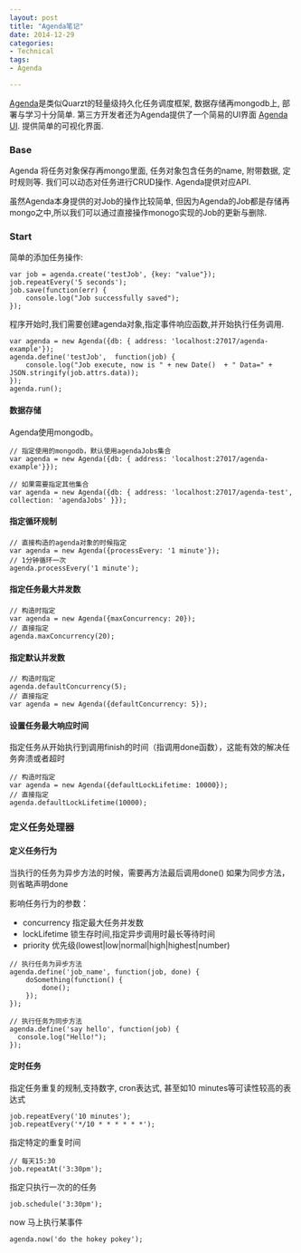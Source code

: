 ```yaml
---
layout: post
title: "Agenda笔记"
date: 2014-12-29
categories:
- Technical
tags:
- Agenda

---
```


[Agenda][1]是类似Quarzt的轻量级持久化任务调度框架, 数据存储再mongodb上, 部署与学习十分简单.
第三方开发者还为Agenda提供了一个简易的UI界面 [Agenda UI][2]. 提供简单的可视化界面.

<!-- more -->

### Base
Agenda 将任务对象保存再mongo里面, 任务对象包含任务的name, 附带数据, 定时规则等.
我们可以动态对任务进行CRUD操作. Agenda提供对应API.

虽然Agenda本身提供的对Job的操作比较简单, 但因为Agenda的Job都是存储再mongo之中,所以我们可以通过直接操作monogo实现的Job的更新与删除.

### Start
简单的添加任务操作:
```
var job = agenda.create('testJob', {key: "value"});
job.repeatEvery('5 seconds');
job.save(function(err) {
    console.log("Job successfully saved");
});
```
程序开始时,我们需要创建agenda对象,指定事件响应函数,并开始执行任务调用.

```
var agenda = new Agenda({db: { address: 'localhost:27017/agenda-example'});
agenda.define('testJob',  function(job) {
    console.log("Job execute, now is " + new Date()  + " Data=" + JSON.stringify(job.attrs.data));
});
agenda.run();
```


#### 数据存储
Agenda使用mongodb。

```
// 指定使用的mongodb，默认使用agendaJobs集合
var agenda = new Agenda({db: { address: 'localhost:27017/agenda-example'}});

// 如果需要指定其他集合
var agenda = new Agenda({db: { address: 'localhost:27017/agenda-test', collection: 'agendaJobs' }});
```

#### 指定循环规制

```
// 直接构造的agenda对象的时候指定
var agenda = new Agenda({processEvery: '1 minute'});
// 1分钟循环一次
agenda.processEvery('1 minute');

```

#### 指定任务最大并发数

```
// 构造时指定
var agenda = new Agenda({maxConcurrency: 20});
// 直接指定
agenda.maxConcurrency(20);
```

#### 指定默认并发数

```
// 构造时指定
agenda.defaultConcurrency(5);
// 直接指定
var agenda = new Agenda({defaultConcurrency: 5});
```

#### 设置任务最大响应时间
指定任务从开始执行到调用finish的时间（指调用done函数），这能有效的解决任务奔溃或者超时


```
// 构造时指定
var agenda = new Agenda({defaultLockLifetime: 10000});
// 直接指定
agenda.defaultLockLifetime(10000);
```


### 定义任务处理器

#### 定义任务行为
当执行的任务为异步方法的时候，需要再方法最后调用done()
如果为同步方法，则省略声明done

影响任务行为的参数：

* concurrency 指定最大任务并发数
* lockLifetime 锁生存时间,指定异步调用时最长等待时间
* priority 优先级(lowest|low|normal|high|highest|number)


```
// 执行任务为异步方法
agenda.define('job_name', function(job, done) {
    doSomething(function() {
        done();
    });
});

// 执行任务为同步方法
agenda.define('say hello', function(job) {
  console.log("Hello!");
});
```

#### 定时任务

指定任务重复的规制,支持数字, cron表达式, 甚至如10 minutes等可读性较高的表达式

```
job.repeatEvery('10 minutes');
job.repeatEvery('*/10 * * * * * *');
```

指定特定的重复时间

```
// 每天15:30
job.repeatAt('3:30pm');
```
指定只执行一次的的任务

```
job.schedule('3:30pm');
```

now
马上执行某事件
```
agenda.now('do the hokey pokey');
```


  [1]: https://github.com/rschmukler/agenda
  [2]: https://github.com/moudy/agenda-ui

